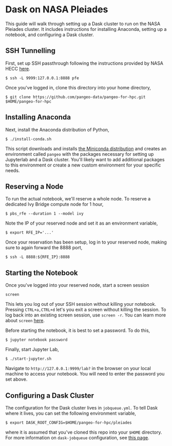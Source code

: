 # Dask on NASA Pleiades

This guide will walk through setting up a Dask cluster to run on the NASA Pleiades cluster. It includes instructions for installing Anaconda, setting up a notebook, and configuring a Dask cluster.

## SSH Tunnelling

First, set up SSH passthrough following the instructions provided by NASA HECC [here](https://www.nas.nasa.gov/hecc/support/kb/setting-up-ssh-passthrough_232.html).

```shell
$ ssh -L 9999:127.0.0.1:8888 pfe
```

Once you've logged in, clone this directory into your home directory,

```shell
$ git clone https://github.com/pangeo-data/pangeo-for-hpc.git $HOME/pangeo-for-hpc
```

## Installing Anaconda

Next, install the Anaconda distribution of Python,

```shell
$ ./install-conda.sh
```

This script downloads and installs [the Miniconda distribution](https://docs.conda.io/en/latest/miniconda.html) and creates an environment called `pangeo` with the packages necessary for setting up Jupyterlab and a Dask cluster. You'll likely want to add additional packages to this environment or create a new custom environment for your specific needs.


## Reserving a Node

To run the actual notebook, we'll reserve a whole node. To reserve a dedicated Ivy Bridge compute node for 1 hour,

```shell
$ pbs_rfe --duration 1 --model ivy
```

Note the IP of your reserved node and set it as an environment variable,

```shell
$ export RFE_IP='...'
```

Once your reservation has been setup, log in to your reserved node, making sure to again forward the 8888 port,

```shell
$ ssh -L 8888:${RFE_IP}:8888
```

## Starting the Notebook

Once you've logged into your reserved node, start a screen session 

```shell
screen
```

This lets you log out of your SSH session without killing your notebook. Pressing `CTRL+a,CTRL+d` let's you exit a screen without killing the session. To log back into an existing screen session, use `screen -r`. You can learn more about `screen` [here](https://linux.die.net/man/1/screen). 

Before starting the notebook, it is best to set a password. To do this, 

```shell
$ jupyter notebook password
```

Finally, start Jupyter Lab,

```shell
$ ./start-jupyter.sh
```

Navigate to `http://127.0.0.1:9999/lab?` in the browser on your local machine to access your notebook. You will need to enter the password you set above.

## Configuring a Dask Cluster

The configuration for the Dask cluster lives in `jobqueue.yml`. To tell Dask where it lives, you can set the following environment variable,

```shell
$ export DASK_ROOT_CONFIG=$HOME/pangeo-for-hpc/pleiades
```

where it is assumed that you've cloned this repo into your `$HOME` directory. For more information on `dask-jobqueue` configuration, see [this page](https://jobqueue.dask.org/en/latest/configuration-setup.html).
